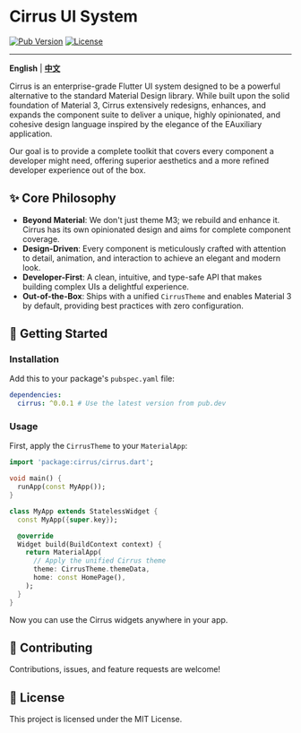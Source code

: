 # Cirrus UI System

[![Pub Version](https://img.shields.io/pub/v/cirrus?style=flat-square)](https://pub.dev/packages/cirrus)
[![License](https://img.shields.io/github/license/your-username/cirrus?style=flat-square)](https://github.com/your-username/cirrus/blob/main/LICENSE)

---

**English** | [**中文**](./README_zh.md)

Cirrus is an enterprise-grade Flutter UI system designed to be a powerful alternative to the standard Material Design library. While built upon the solid foundation of Material 3, Cirrus extensively redesigns, enhances, and expands the component suite to deliver a unique, highly opinionated, and cohesive design language inspired by the elegance of the EAuxiliary application.

Our goal is to provide a complete toolkit that covers every component a developer might need, offering superior aesthetics and a more refined developer experience out of the box.

## ✨ Core Philosophy

- **Beyond Material**: We don't just theme M3; we rebuild and enhance it. Cirrus has its own opinionated design and aims for complete component coverage.
- **Design-Driven**: Every component is meticulously crafted with attention to detail, animation, and interaction to achieve an elegant and modern look.
- **Developer-First**: A clean, intuitive, and type-safe API that makes building complex UIs a delightful experience.
- **Out-of-the-Box**: Ships with a unified `CirrusTheme` and enables Material 3 by default, providing best practices with zero configuration.

## 🚀 Getting Started

### Installation

Add this to your package's `pubspec.yaml` file:

```yaml
dependencies:
  cirrus: ^0.0.1 # Use the latest version from pub.dev
```

### Usage

First, apply the `CirrusTheme` to your `MaterialApp`:

```dart
import 'package:cirrus/cirrus.dart';

void main() {
  runApp(const MyApp());
}

class MyApp extends StatelessWidget {
  const MyApp({super.key});

  @override
  Widget build(BuildContext context) {
    return MaterialApp(
      // Apply the unified Cirrus theme
      theme: CirrusTheme.themeData,
      home: const HomePage(),
    );
  }
}
```

Now you can use the Cirrus widgets anywhere in your app.

## 🤝 Contributing

Contributions, issues, and feature requests are welcome!

## 📄 License

This project is licensed under the MIT License.
